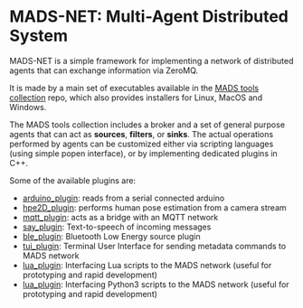 # MADS-NET: Multi-Agent Distributed System

MADS-NET is a simple framework for implementing a network of distributed agents that can exchange information via ZeroMQ.

It is made by a main set of executables available in the [MADS tools collection](https://github.com/pbosetti/MADS) repo, which also provides installers for Linux, MacOS and Windows. 

The MADS tools collection includes a broker and a set of general purpose agents that can act as **sources**, **filters**, or **sinks**. The actual operations performed by agents can be customized either via scripting languages (using simple popen interface), or by implementing dedicated plugins in C++.

Some of the available plugins are:

* [arduino_plugin](https://github.com/MADS-NET/arduino_plugin): reads from a serial connected arduino
* [hpe2D_plugin](https://github.com/MADS-NET/hpe2d_plugin): performs human pose estimation from a camera stream
* [mqtt_plugin](https://github.com/MADS-NET/mqtt_plugin): acts as a bridge with an MQTT network
* [say_plugin](https://github.com/MADS-NET/say_plugin): Text-to-speech of incoming messages
* [ble_plugin](https://github.com/MADS-NET/ble_plugin): Bluetooth Low Energy source plugin
* [tui_plugin](https://github.com/MADS-NET/tui_plugin): Terminal User Interface for sending metadata commands to MADS network
* [lua_plugin](https://github.com/MADS-NET/lua_plugin): Interfacing Lua scripts to the MADS network (useful for prototyping and rapid development)
* [lua_plugin](https://github.com/MADS-NET/python_plugin): Interfacing Python3 scripts to the MADS network (useful for prototyping and rapid development)

